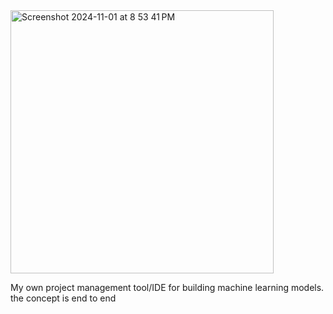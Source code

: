 <img width="421" alt="Screenshot 2024-11-01 at 8 53 41 PM" src="https://github.com/user-attachments/assets/085156c5-aae1-4985-b423-380cf5bcbbb5">

My own project management tool/IDE for building machine learning models. the concept is end to end 
